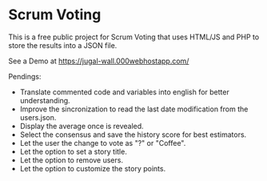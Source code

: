 # Scrum Voting
This is a free public project for Scrum Voting that uses HTML/JS and PHP to store the results into a JSON file.

See a Demo at https://jugal-wall.000webhostapp.com/

Pendings:
* Translate commented code and variables into english for better understanding.
* Improve the sincronization to read the last date modification from the users.json.
* Display the average once is revealed.
* Select the consensus and save the history score for best estimators.
* Let the user the change to vote as "?" or "Coffee".
* Let the option to set a story title.
* Let the option to remove users.
* Let the option to customize the story points.

